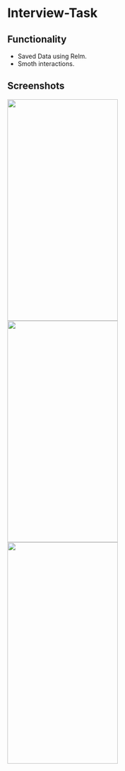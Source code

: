# Interview-Task

## Functionality

* Saved Data using Relm.
* Smoth interactions.

## Screenshots

<a href="url"><img src="https://github.com/hazemabollfadl/Interview-Task/assets/79457581/6a8ee5ec-2bd1-4eb7-99ce-e69eaf4cb6d8" align="left" height="500" width="250" ></a>
<a href="url"><img src="https://github.com/hazemabollfadl/Interview-Task/assets/79457581/47934534-0384-4412-a610-6bd6e20f7838" align="left" height="500" width="250" ></a>
<a href="url"><img src="https://github.com/hazemabollfadl/Interview-Task/assets/79457581/95693c32-13ee-43f8-83dd-0306cf78a5f9" align="left" height="500" width="250" ></a>




